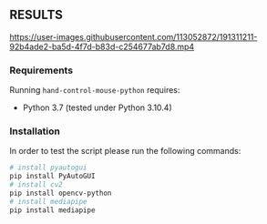 ## RESULTS
https://user-images.githubusercontent.com/113052872/191311211-92b4ade2-ba5d-4f7d-b83d-c254677ab7d8.mp4

### Requirements
Running `hand-control-mouse-python` requires:
* Python 3.7 (tested under Python 3.10.4)

### Installation
In order to test the script please run the following commands:
```sh
# install pyautogui
pip install PyAutoGUI
# install cv2
pip install opencv-python
# install mediapipe
pip install mediapipe
```
